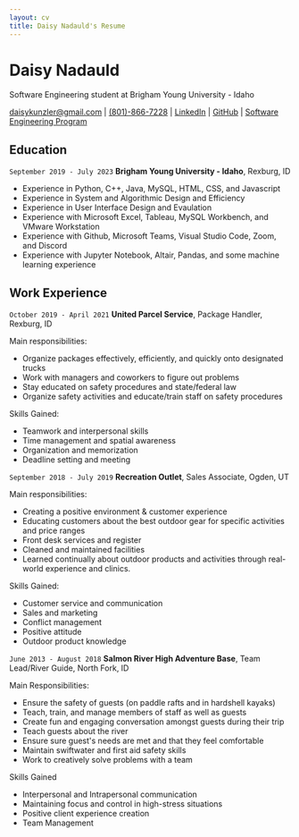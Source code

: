 ```yaml
---
layout: cv
title: Daisy Nadauld's Resume
---
```

# Daisy Nadauld
Software Engineering student at Brigham Young University - Idaho

<div id="webaddress">
<a href="daisykunzler@gmail.com">daisykunzler@gmail.com</a>
| <a href="801-866-7228">(801)-866-7228</a>
| <a href="https://www.linkedin.com/in/daisy-kunzler/">LinkedIn</a>
| <a href="https://github.com/daisynadauld">GitHub</a>
| <a href="https://www.byui.edu/catalog#/programs/4kNfm-2oZ?bc=true&bcCurrent=Software%20Engineering&bcGroup=Department%20of%20Computer%20Science%20and%20Electrical%20Engineering&bcItemType=programs">Software Engineering Program</a>
</div>

<!-- https://www.monique.tech/the-art-of-markdown -->

## Education

`September 2019 - July 2023`
__Brigham Young University - Idaho__, Rexburg, ID

- Experience in Python, C++, Java, MySQL, HTML, CSS, and Javascript
- Experience in System and Algorithmic Design and Efficiency 
- Experience in User Interface Design and Evaulation
- Experience with Microsoft Excel, Tableau, MySQL Workbench, and VMware Workstation
- Experience with Github, Microsoft Teams, Visual Studio Code, Zoom, and Discord
- Experience with Jupyter Notebook, Altair, Pandas, and some machine learning experience




## Work Experience

`October 2019 - April 2021`
__United Parcel Service__, Package Handler, Rexburg, ID

Main responsibilities:
- Organize packages effectively, efficiently, and quickly onto designated trucks 
- Work with managers and coworkers to figure out problems 
- Stay educated on safety procedures and state/federal law 
- Organize safety activities and educate/train staff on safety procedures

Skills Gained:
- Teamwork and interpersonal skills
- Time management and spatial awareness 
- Organization and memorization  
- Deadline setting and meeting

`September 2018 - July 2019`
__Recreation Outlet__, Sales Associate, Ogden, UT

Main responsibilities:
- Creating a positive environment & customer experience 
- Educating customers about the best outdoor gear for specific activities and price ranges 
- Front desk services and register 
- Cleaned and maintained facilities 
- Learned continually about outdoor products and activities through real-world experience and clinics.

Skills Gained:
- Customer service and communication 
- Sales and marketing 
- Conflict management 
- Positive attitude 
- Outdoor product knowledge

`June 2013 - August 2018`
__Salmon River High Adventure Base__, Team Lead/River Guide, North Fork, ID

Main Responsibilities:
- Ensure the safety of guests (on paddle rafts and in hardshell kayaks) 
- Teach, train, and manage members of staff as well as guests 
- Create fun and engaging conversation amongst guests during their trip 
- Teach guests about the river 
- Ensure sure guest's needs are met and that they feel comfortable 
- Maintain swiftwater and first aid safety skills 
- Work to creatively solve problems with a team 

Skills Gained 
- Interpersonal and Intrapersonal communication 
- Maintaining focus and control in high-stress situations 
- Positive client experience creation 
- Team Management



<!-- ### Footer

Last updated: Dec 2021 -->


